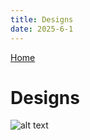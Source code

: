 ```yaml
---
title: Designs
date: 2025-6-1
---
```


[Home](https://victoriaferrisi.github.io)

# Designs 
![alt text](https://github.com/VictoriaFerrisi/victoriaferrisi.github.io/blob/main/content/Chernobylposter.png)